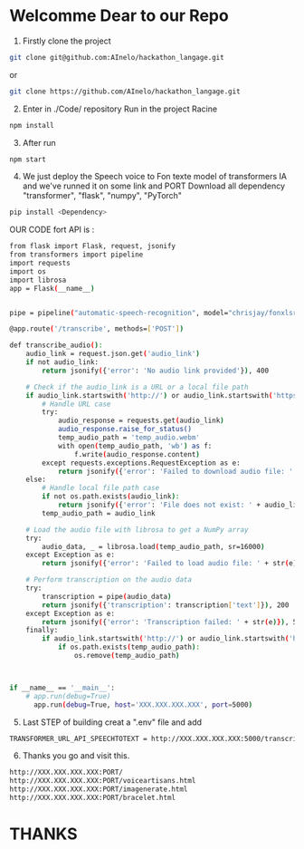 # Welcomme Dear to our Repo 

1. Firstly clone the project 
```bash
git clone git@github.com:AInelo/hackathon_langage.git
```
or 

```bash
git clone https://github.com/AInelo/hackathon_langage.git
```

2. Enter in ./Code/ repository Run in the project Racine
```bash
npm install
```

3. After run 
```bash
npm start
```

4. We just deploy the Speech voice to Fon texte model of transformers IA and we've runned it on some link and PORT 
Download all dependency "transformer", "flask", "numpy", "PyTorch"

```bash
pip install <Dependency>
``` 

OUR CODE fort API is : 
```bash
from flask import Flask, request, jsonify
from transformers import pipeline
import requests
import os
import librosa
app = Flask(__name__)


pipe = pipeline("automatic-speech-recognition", model="chrisjay/fonxlsr")

@app.route('/transcribe', methods=['POST'])

def transcribe_audio():
    audio_link = request.json.get('audio_link')
    if not audio_link:
        return jsonify({'error': 'No audio link provided'}), 400

    # Check if the audio_link is a URL or a local file path
    if audio_link.startswith('http://') or audio_link.startswith('https://'):
        # Handle URL case
        try:
            audio_response = requests.get(audio_link)
            audio_response.raise_for_status()
            temp_audio_path = 'temp_audio.webm'
            with open(temp_audio_path, 'wb') as f:
                f.write(audio_response.content)
        except requests.exceptions.RequestException as e:
            return jsonify({'error': 'Failed to download audio file: ' + str(e)}), 400
    else:
        # Handle local file path case
        if not os.path.exists(audio_link):
            return jsonify({'error': 'File does not exist: ' + audio_link}), 400
        temp_audio_path = audio_link

    # Load the audio file with librosa to get a NumPy array
    try:
        audio_data, _ = librosa.load(temp_audio_path, sr=16000)
    except Exception as e:
        return jsonify({'error': 'Failed to load audio file: ' + str(e)}), 400

    # Perform transcription on the audio data
    try:
        transcription = pipe(audio_data)
        return jsonify({'transcription': transcription['text']}), 200
    except Exception as e:
        return jsonify({'error': 'Transcription failed: ' + str(e)}), 500
    finally:
        if audio_link.startswith('http://') or audio_link.startswith('https://'):
            if os.path.exists(temp_audio_path):
                os.remove(temp_audio_path)



if __name__ == '__main__':
    # app.run(debug=True)
      app.run(debug=True, host='XXX.XXX.XXX.XXX', port=5000)

```

5. Last STEP of building creat a ".env" file and add 
```bash
TRANSFORMER_URL_API_SPEECHTOTEXT = http://XXX.XXX.XXX.XXX:5000/transcribe
```

6. Thanks you go and visit this.
```bash
http://XXX.XXX.XXX.XXX:PORT/
http://XXX.XXX.XXX.XXX:PORT/voiceartisans.html
http://XXX.XXX.XXX.XXX:PORT/imagenerate.html
http://XXX.XXX.XXX.XXX:PORT/bracelet.html
```

# THANKS 